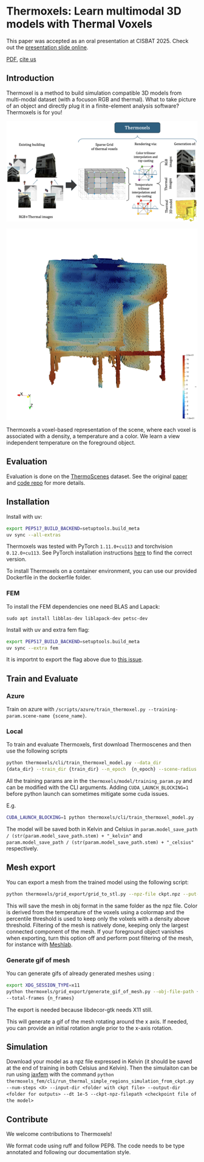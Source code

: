 # Thermoxels: Learn multimodal 3D models with Thermal Voxels

This paper was accepted as an oral presentation at CISBAT 2025.
Check out the [presentation slide online](https://thermoxels.mielle.dev).

[PDF](https://arxiv.org/abs/2504.04448), [cite us](thermoxels.bib)

## Introduction

Thermoxel is a method to build simulation compatible 3D models from multi-modal dataset (with a focuson RGB and thermal).
What to take picture of an object and directly plug it in a finite-element analysis software?
Thermoxels is for you!

![Summary of the method](images/thermoxels_pipeline.png)

<img src="images/simulation.gif" alt="A mesh built using thermoxels is used for FEA simulation.">

Thermoxels a voxel-based representation of the scene, where each voxel is associated with a density, a temperature and a color.
We learn a view independent temperature on the foreground object.

## Evaluation

Evaluation is done on the [ThermoScenes](https://zenodo.org/records/15609062) dataset.
See the original [paper](https://www.sciencedirect.com/science/article/abs/pii/S1474034625002381) and [code repo](github.com/Schindler-EPFL-Lab/thermo-nerf) for more details.

## Installation

Install with uv:

```bash
export PEP517_BUILD_BACKEND=setuptools.build_meta
uv sync --all-extras
```

Thermoxels was tested with PyTorch `1.11.0+cu113` and torchvision `0.12.0+cu113`.
See PyTorch installation instructions [here](https://pytorch.org/get-started/previous-versions/) to find the correct version.

To install Thermoxels on a container environment, you can use our provided Dockerfile in the dockerfile folder.

### FEM

To install the FEM dependencies one need BLAS and Lapack:

```
sudo apt install libblas-dev liblapack-dev petsc-dev
```

Install with uv and extra fem flag:

```bash
export PEP517_BUILD_BACKEND=setuptools.build_meta
uv sync --extra fem
```

It is importnt to export the flag above due to [this issue](https://github.com/astral-sh/uv/issues/10052).

## Train and Evaluate

### Azure

Train on azure with `/scripts/azure/train_thermoxel.py --training-param.scene-name {scene_name}`.

### Local

To train and evaluate Thermoxels, first download Thermoscenes and then use the following
scripts

```bash
python thermoxels/cli/train_thermoxel_model.py --data_dir
{data_dir} --train_dir {train_dir} --n_epoch  {n_epoch} --scene-radius {radius}
```

All the training params are in the `thermoxels/model/training_param.py` and can be modified with the CLI arguments.
Adding `CUDA_LAUNCH_BLOCKING=1` before python launch can sometimes mitigate some cuda issues.

E.g.

```bash
CUDA_LAUNCH_BLOCKING=1 python thermoxels/cli/train_thermoxel_model.py --data_dir dataset/dataset_name --train_dir training/ --n_epoch  10 --scene-radius 10
```
The model will be saved both in Kelvin and Celsius in `param.model_save_path / (str(param.model_save_path.stem) + "_kelvin"` and `param.model_save_path / (str(param.model_save_path.stem) + "_celsius"` respectively.

## Mesh export

You can export a mesh from the trained model using the following script:

```bash
python thermoxels/grid_export/grid_to_stl.py --npz-file ckpt.npz --put-colors --percentile-threshold 90
```

This will save the mesh in obj format in the same folder as the npz file.
Color is derived from the temperature of the voxels using a colormap and the percentile threshold is used to keep only the volxels with a density above threshold.
Filtering of the mesh is natively done, keeping only the largest connected component of the mesh.
If your foreground object vanishes when exporting, turn this option off and perform post filtering of the mesh, for instance with [Meshlab](https://www.meshlab.net/).

### Generate gif of mesh

You can generate gifs of already generated meshes using :

```bash
export XDG_SESSION_TYPE=x11
python thermoxels/grid_export/generate_gif_of_mesh.py --obj-file-path {your_path.obj}
--total-frames {n_frames}
```

The export is needed because libdecor-gtk needs X11 still.

This will generate a gif of the mesh rotating around the x axis.
If needed, you can provide an initial rotation angle prior to the x-axis rotation.

## Simulation

Download your model as a npz file expressed in Kelvin (it should be saved at the end of training in both Celsius and Kelvin).
Then the simulaiton can be run using [jaxfem](https://github.com/deepmodeling/jax-fem) with the command `python thermoxels_fem/cli/run_thermal_simple_regions_simulation_from_ckpt.py --num-steps <X> --input-dir <folder with ckpt file> --output-dir <folder for outputs> --dt 1e-5 --ckpt-npz-filepath <checkpoint file of the model>`


## Contribute

We welcome contributions to Thermoxels!

We format code using ruff and follow PEP8.
The code needs to be type annotated and following our documentation style.
